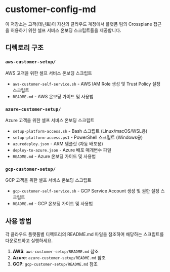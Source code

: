 # customer-config-md

이 저장소는 고객(테넌트)이 자신의 클라우드 계정에서 플랫폼 팀의 Crossplane 접근을 허용하기 위한 셀프 서비스 온보딩 스크립트들을 제공합니다.

## 디렉토리 구조

### `aws-customer-setup/`
AWS 고객을 위한 셀프 서비스 온보딩 스크립트
- `aws-customer-self-service.sh` - AWS IAM Role 생성 및 Trust Policy 설정 스크립트
- `README.md` - AWS 온보딩 가이드 및 사용법

### `azure-customer-setup/`
Azure 고객을 위한 셀프 서비스 온보딩 스크립트
- `setup-platform-access.sh` - Bash 스크립트 (Linux/macOS/WSL용)
- `setup-platform-access.ps1` - PowerShell 스크립트 (Windows용)
- `azuredeploy.json` - ARM 템플릿 (자동 배포용)
- `deploy-to-azure.json` - Azure 배포 매개변수 파일
- `README.md` - Azure 온보딩 가이드 및 사용법

### `gcp-customer-setup/`
GCP 고객을 위한 셀프 서비스 온보딩 스크립트
- `gcp-customer-self-service.sh` - GCP Service Account 생성 및 권한 설정 스크립트
- `README.md` - GCP 온보딩 가이드 및 사용법

## 사용 방법

각 클라우드 플랫폼별 디렉토리의 README.md 파일을 참조하여 해당하는 스크립트를 다운로드하고 실행하세요.

1. **AWS**: `aws-customer-setup/README.md` 참조
2. **Azure**: `azure-customer-setup/README.md` 참조  
3. **GCP**: `gcp-customer-setup/README.md` 참조